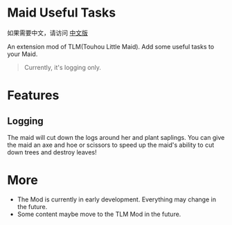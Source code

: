 # Maid Useful Tasks

如果需要中文，请访问 [中文版](Readme_zh.md)

An extension mod of TLM(Touhou Little Maid). Add some useful tasks to your Maid.

> Currently, it's logging only.

# Features

## Logging

The maid will cut down the logs around her and plant saplings. You can give the maid an axe and hoe or scissors to speed
up the maid's ability to cut down trees and destroy leaves!

# More

+ The Mod is currently in early development. Everything may change in the future.
+ Some content maybe move to the TLM Mod in the future.